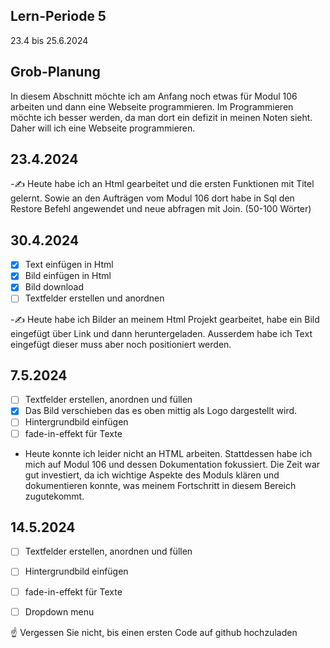 ## Lern-Periode 5
23.4 bis 25.6.2024

## Grob-Planung
In diesem Abschnitt möchte ich am Anfang noch etwas für Modul 106 arbeiten und dann eine Webseite programmieren. Im Programmieren möchte ich besser werden, da man dort ein defizit in meinen Noten sieht. Daher will ich eine Webseite programmieren.

## 23.4.2024
-✍️ Heute habe ich an Html gearbeitet und die ersten Funktionen mit Titel gelernt. Sowie an den Aufträgen vom Modul 106 dort habe in Sql den Restore Befehl angewendet und neue abfragen mit Join. (50-100 Wörter)

## 30.4.2024
- [x] Text einfügen in Html
- [x] Bild einfügen in Html
- [x] Bild download 
- [ ] Textfelder erstellen und anordnen
      
-✍️ Heute habe ich Bilder an meinem Html Projekt gearbeitet, habe ein Bild eingefügt über Link und dann heruntergeladen. Ausserdem habe ich Text eingefügt dieser muss aber noch positioniert werden.

## 7.5.2024
- [ ] Textfelder erstellen, anordnen und füllen
- [x] Das Bild verschieben das es oben mittig als Logo dargestellt wird.
- [ ] Hintergrundbild einfügen
- [ ]  fade-in-effekt für Texte

- Heute konnte ich leider nicht an HTML arbeiten. Stattdessen habe ich mich auf Modul 106 und dessen Dokumentation fokussiert. Die Zeit war gut investiert, da ich wichtige Aspekte des Moduls klären und dokumentieren konnte, was meinem Fortschritt in diesem Bereich zugutekommt.

## 14.5.2024
- [ ] Textfelder erstellen, anordnen und füllen
- [ ] Hintergrundbild einfügen
- [ ] fade-in-effekt für Texte
- [ ] Dropdown menu
  

☝️ Vergessen Sie nicht, bis einen ersten Code auf github hochzuladen
